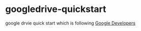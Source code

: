 # googledrive-quickstart
google drvie quick start which is following [Google Developers](https://developers.google.com/drive/web/quickstart/android)
